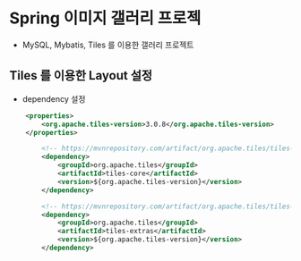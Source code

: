 # Spring 이미지 갤러리 프로젝
- MySQL, Mybatis, Tiles 를 이용한 갤러리 프로젝트

## Tiles 를 이용한 Layout 설정
- dependency 설정
```xml
	<properties>
		<org.apache.tiles-version>3.0.8</org.apache.tiles-version>
	</properties>

		<!-- https://mvnrepository.com/artifact/org.apache.tiles/tiles-core -->
		<dependency>
			<groupId>org.apache.tiles</groupId>
			<artifactId>tiles-core</artifactId>
			<version>${org.apache.tiles-version}</version>
		</dependency>

		<!-- https://mvnrepository.com/artifact/org.apache.tiles/tiles-extras -->
		<dependency>
			<groupId>org.apache.tiles</groupId>
			<artifactId>tiles-extras</artifactId>
			<version>${org.apache.tiles-version}</version>
		</dependency>
```